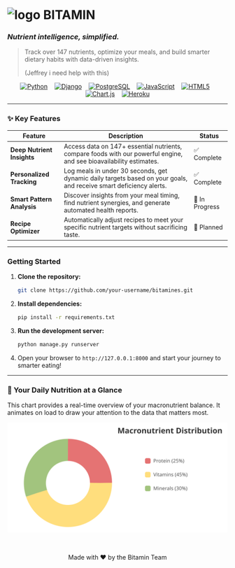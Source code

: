 # <img src="bitamin_icon_transparent.png" width="auto" alt="logo"> BITAMIN
### *Nutrient intelligence, simplified.*
> Track over 147 nutrients, optimize your meals, and build smarter dietary habits with data-driven insights.
>
> (Jeffrey i need help with this)

<div align="center">

[![Python](https://img.shields.io/badge/Python-3776AB?style=for-the-badge&logo=python&logoColor=white)](https://www.python.org/)   
[![Django](https://img.shields.io/badge/Django-092E20?style=for-the-badge&logo=django&logoColor=white)](https://www.djangoproject.com/)   
[![PostgreSQL](https://img.shields.io/badge/PostgreSQL-4169E1?style=for-the-badge&logo=postgresql&logoColor=white)](https://www.postgresql.org/)   
[![JavaScript](https://img.shields.io/badge/JavaScript-F7DF1E?style=for-the-badge&logo=javascript&logoColor=black)](https://developer.mozilla.org/en-US/docs/Web/JavaScript)   
[![HTML5](https://img.shields.io/badge/HTML5-E34F26?style=for-the-badge&logo=html5&logoColor=white)](https://developer.mozilla.org/en-US/docs/Web/Guide/HTML/HTML5)   
[![Chart.js](https://img.shields.io/badge/Chart.js-FF6384?style=for-the-badge&logo=chartdotjs&logoColor=white)](https://www.chartjs.org/)   
[![Heroku](https://img.shields.io/badge/Heroku-430098?style=for-the-badge&logo=heroku&logoColor=white)](https://www.heroku.com/)

</div>

---

### ✨ Key Features

| Feature                 | Description                                                                                             | Status      |
| ----------------------- | ------------------------------------------------------------------------------------------------------- | ----------- |
|  **Deep Nutrient Insights** | Access data on 147+ essential nutrients, compare foods with our powerful engine, and see bioavailability estimates. | ✅ Complete |
|  **Personalized Tracking**  | Log meals in under 30 seconds, get dynamic daily targets based on your goals, and receive smart deficiency alerts. | ✅ Complete |
|  **Smart Pattern Analysis**  | Discover insights from your meal timing, find nutrient synergies, and generate automated health reports.        | 🚧 In Progress |
|  **Recipe Optimizer**      | Automatically adjust recipes to meet your specific nutrient targets without sacrificing taste.                | 📅 Planned   |

---

###  Getting Started

1.  **Clone the repository:**
    ```bash
    git clone https://github.com/your-username/bitamines.git
    ```
2.  **Install dependencies:**
    ```bash
    pip install -r requirements.txt
    ```
3.  **Run the development server:**
    ```bash
    python manage.py runserver
    ```
4.  Open your browser to `http://127.0.0.1:8000` and start your journey to smarter eating!

---

### 🌱 Your Daily Nutrition at a Glance

This chart provides a real-time overview of your macronutrient balance. It animates on load to draw your attention to the data that matters most.

<p align="center">
  <img src="animated-chart.svg" alt="Animated Macronutrient Chart" width="800"/>
</p>

<br>

<p align="center">
  Made with ❤️ by the Bitamin Team
</p>










